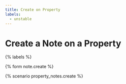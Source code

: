 ```yaml
---
title: Create on Property
labels:
  - unstable
---
```


# Create a Note on a Property

{% labels %}

{% form note.create %}

{% scenario property_notes.create %}
